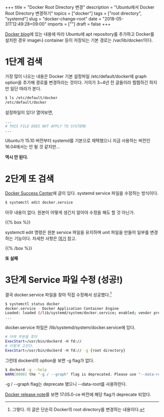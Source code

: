 +++
title = "Docker Root Directory 변경"
description = "Ubuntu에서 Docker Root Directory 변경하기"
topics = ["docker"]
tags = ["root directory", "systemd"]
slug = "docker-change-root"
date = "2018-05-31T12:49:28+09:00"
imports = [""]
draft = false
+++

[Docker blog](https://blog.docker.com/2015/07/new-apt-and-yum-repos/)에 있는 내용에 따라 Ubuntu에 apt repository를 추가하고 Docker를 설치한 경우 image나 container 등이 저장되는 기본 경로는 /var/lib/docker/이다.

# 1단계 검색

가장 많이 나오는 내용은 Docker 기본 설정파일  /etc/default/docker에 graph option을 추가해 경로를 변경하라는 것이다. 거의가 3~4년 전 글들이라 찜찜하긴 하지만 일단 따라가 본다.

```bash
$ ls /etc/default/docker
/etc/default/docker
```

설정파일이 있다! 열어보면,

```bash
...
# THIS FILE DOES NOT APPLY TO SYSTEMD
...
```

Ubuntu가 15.10 버전부터 systemd를 기본으로 채택했으니 지금 사용하는 버전인 16.04에서는 안 될 것 같지만...

**역시 안 된다.**

# 2단계 또 검색

[Docker Success Center](https://success.docker.com/article/how-do-i-set-the-docker-daemon-options)에 글이 있다. systemd service 파일을 수정하는 방식이다.

```bash
$ systemctl edit docker.service
```

아무 내용이 없다. 원본이 어떻게 생긴지 알아야 수정을 해도 할 것 아닌가.

{{% box %}}

systemctl edit 명령은 원본 service 파일을 유지하며 unit 파일을 만들어 일부를 변경하는 기능이다. 자세한 사항은 [여기](https://access.redhat.com/documentation/en-us/red_hat_enterprise_linux/7/html/system_administrators_guide/sect-managing_services_with_systemd-unit_files) 참고.

{{% /box %}}

**또 실패**

# 3단계 Service 파일 수정 (성공!)

결국 docker.service 파일을 찾아 직접 수정해서 성공했다.[^1]

[^1]: 그렇다. 이 글은 단순히 Docker의 root directory를 변경하는 내용이다.

```bash
$ systemctl status docker
docker.service - Docker Application Container Engine
Loaded: loaded (/lib/systemd/system/docker.service; enabled; vendor preset: enabled)
...
```

docker.service 파일은 /lib/systemd/system/docker.service에 있다.

```bash
# 아래 부분을 찾아
ExecStart=/usr/bin/dockerd -H fd://
# 이렇게 고친다.
ExecStart=/usr/bin/dockerd -H fd:// -g {root directory}
```

그런데 dockerd의 option을 보면 -g flag가 없다.

```bash
$ dockerd -g --help
WARN[0000] the "-g / --graph" flag is deprecated. Please use "--data-root" instead
```

-g / \--graph flag는 deprecate 됐으니 \--data-root를 사용하란다.

[Docker release note](https://docs.docker.com/release-notes/docker-ce/#17050-ce-2017-05-04)를 보면 17.05.0-ce 버전에 해당 flag가 deprecate 되었다.

